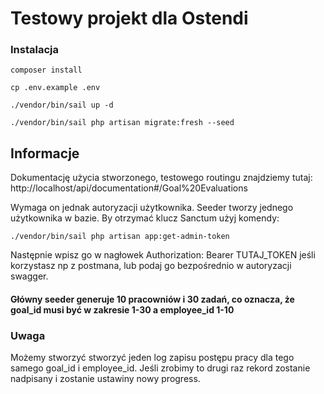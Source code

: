 # Testowy projekt dla Ostendi

### Instalacja
```
composer install
```

```
cp .env.example .env
```

```
./vendor/bin/sail up -d
```

```
./vendor/bin/sail php artisan migrate:fresh --seed
```

## Informacje
Dokumentację użycia stworzonego, testowego routingu znajdziemy tutaj:
http://localhost/api/documentation#/Goal%20Evaluations

Wymaga on jednak autoryzacji użytkownika.
Seeder tworzy jednego użytkownika w bazie.
By otrzymać klucz Sanctum użyj komendy:
```
./vendor/bin/sail php artisan app:get-admin-token 
```
Następnie wpisz go w nagłowek Authorization: Bearer TUTAJ_TOKEN jeśli korzystasz np z postmana, lub podaj go bezpośrednio w autoryzacji swagger.

#### Główny seeder generuje 10 pracowniów i 30 zadań, co oznacza, że goal_id musi być w zakresie 1-30 a employee_id 1-10

### Uwaga
Możemy stworzyć stworzyć jeden log zapisu postępu pracy dla tego samego goal_id i employee_id. Jeśli zrobimy to drugi raz rekord zostanie nadpisany  i zostanie ustawiny nowy progress.
